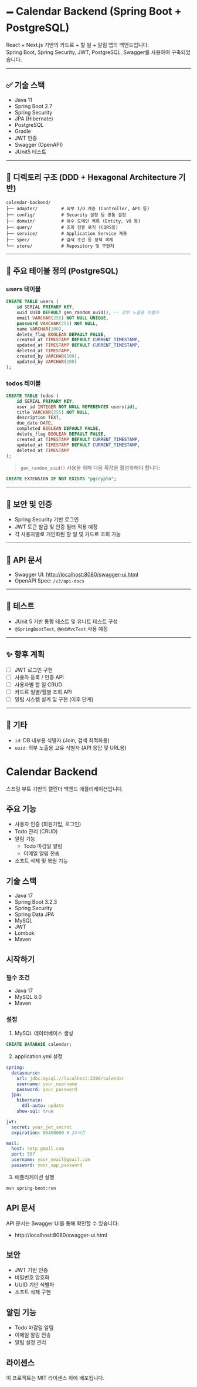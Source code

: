 # 🗕️ Calendar Backend (Spring Boot + PostgreSQL)

React + Next.js 기반의 카드르 + 할 일 + 알림 앱의 백엔드입니다.  
Spring Boot, Spring Security, JWT, PostgreSQL, Swagger를 사용하여 구축되었습니다.

---

## ✅ 기술 스택

- Java 11
- Spring Boot 2.7
- Spring Security
- JPA (Hibernate)
- PostgreSQL
- Gradle
- JWT 인증
- Swagger (OpenAPI)
- JUnit5 테스트

---

## 📂️ 디렉토리 구조 (DDD + Hexagonal Architecture 기반)

```
calendar-backend/
├── adapter/         # 외부 I/O 계층 (Controller, API 등)
├── config/          # Security 설정 등 공통 설정
├── domain/          # 해수 도메인 목록 (Entity, VO 등)
├── query/           # 조회 전용 로직 (CQRS용)
├── service/         # Application Service 계층
├── spec/            # 검색 조건 등 정책 객체
└── store/           # Repository 및 구현처
```

---

## 🦾 주요 테이블 정의 (PostgreSQL)

### users 테이블
```sql
CREATE TABLE users (
    id SERIAL PRIMARY KEY,
    uuid UUID DEFAULT gen_random_uuid(), -- 외부 노출용 식별자
    email VARCHAR(255) NOT NULL UNIQUE,
    password VARCHAR(255) NOT NULL,
    name VARCHAR(100),
    delete_flag BOOLEAN DEFAULT FALSE,
    created_at TIMESTAMP DEFAULT CURRENT_TIMESTAMP,
    updated_at TIMESTAMP DEFAULT CURRENT_TIMESTAMP,
    deleted_at TIMESTAMP,
    created_by VARCHAR(100),
    updated_by VARCHAR(100)
);
```

### todos 테이블
```sql
CREATE TABLE todos (
    id SERIAL PRIMARY KEY,
    user_id INTEGER NOT NULL REFERENCES users(id),
    title VARCHAR(255) NOT NULL,
    description TEXT,
    due_date DATE,
    completed BOOLEAN DEFAULT FALSE,
    delete_flag BOOLEAN DEFAULT FALSE,
    created_at TIMESTAMP DEFAULT CURRENT_TIMESTAMP,
    updated_at TIMESTAMP DEFAULT CURRENT_TIMESTAMP,
    deleted_at TIMESTAMP
);
```

> `gen_random_uuid()` 사용을 위해 다음 확장을 활성화해야 합니다:
```sql
CREATE EXTENSION IF NOT EXISTS "pgcrypto";
```

---

## 🔐 보안 및 인증

- Spring Security 기반 로그인
- JWT 토큰 발급 및 인증 필터 적용 예정
- 각 사용자별로 개인화된 할 일 및 카드르 조회 가능

---

## 🔎 API 문서

- Swagger UI: [http://localhost:8080/swagger-ui.html](http://localhost:8080/swagger-ui.html)
- OpenAPI Spec: `/v3/api-docs`

---

## 🧪 테스트

- JUnit 5 기반 통합 테스트 및 유니트 테스트 구성
- `@SpringBootTest`, `@WebMvcTest` 사용 예정

---

## ✨ 향후 계획

- [ ] JWT 로그인 구현
- [ ] 사용자 등록 / 인증 API
- [ ] 사용자별 할 일 CRUD
- [ ] 카드르 일별/월별 조회 API
- [ ] 알림 시스템 설계 및 구현 (이후 단계)

---

## 🙌 기타

- `id`: DB 내부용 식별자 (Join, 검색 최적화용)
- `uuid`: 외부 노출용 고유 식별자 (API 응답 및 URL용)

# Calendar Backend

스프링 부트 기반의 캘린더 백엔드 애플리케이션입니다.

## 주요 기능

- 사용자 인증 (회원가입, 로그인)
- Todo 관리 (CRUD)
- 알림 기능
  - Todo 마감일 알림
  - 이메일 알림 전송
- 소프트 삭제 및 복원 기능

## 기술 스택

- Java 17
- Spring Boot 3.2.3
- Spring Security
- Spring Data JPA
- MySQL
- JWT
- Lombok
- Maven

## 시작하기

### 필수 조건

- Java 17
- MySQL 8.0
- Maven

### 설정

1. MySQL 데이터베이스 생성
```sql
CREATE DATABASE calendar;
```

2. application.yml 설정
```yaml
spring:
  datasource:
    url: jdbc:mysql://localhost:3306/calendar
    username: your_username
    password: your_password
  jpa:
    hibernate:
      ddl-auto: update
    show-sql: true

jwt:
  secret: your_jwt_secret
  expiration: 86400000 # 24시간

mail:
  host: smtp.gmail.com
  port: 587
  username: your_email@gmail.com
  password: your_app_password
```

3. 애플리케이션 실행
```bash
mvn spring-boot:run
```

## API 문서

API 문서는 Swagger UI를 통해 확인할 수 있습니다:
- http://localhost:8080/swagger-ui.html

## 보안

- JWT 기반 인증
- 비밀번호 암호화
- UUID 기반 식별자
- 소프트 삭제 구현

## 알림 기능

- Todo 마감일 알림
- 이메일 알림 전송
- 알림 설정 관리

## 라이센스

이 프로젝트는 MIT 라이센스 하에 배포됩니다.

